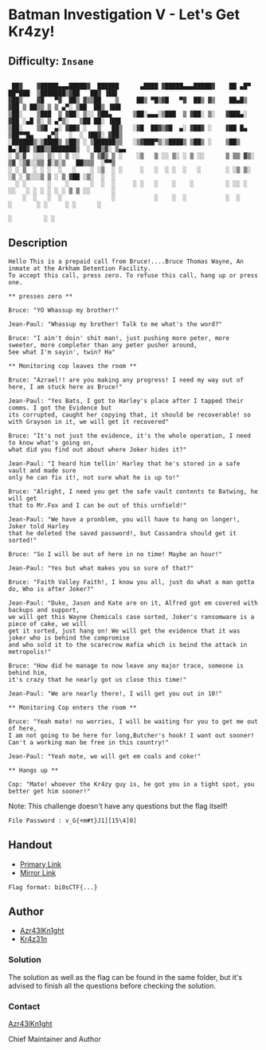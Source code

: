 # Batman Investigation V - Let's Get Kr4zy!
## Difficulty: `Insane`

```

 ██▓    ▓█████▄▄▄█████▓  ██████      ▄████ ▓█████▄▄▄█████▓    ██ ▄█▀ ██▀███  ▒███████▒▓██   ██▓ ▐██▌ 
▓██▒    ▓█   ▀▓  ██▒ ▓▒▒██    ▒     ██▒ ▀█▒▓█   ▀▓  ██▒ ▓▒    ██▄█▒ ▓██ ▒ ██▒▒ ▒ ▒ ▄▀░ ▒██  ██▒ ▐██▌ 
▒██░    ▒███  ▒ ▓██░ ▒░░ ▓██▄      ▒██░▄▄▄░▒███  ▒ ▓██░ ▒░   ▓███▄░ ▓██ ░▄█ ▒░ ▒ ▄▀▒░   ▒██ ██░ ▐██▌ 
▒██░    ▒▓█  ▄░ ▓██▓ ░   ▒   ██▒   ░▓█  ██▓▒▓█  ▄░ ▓██▓ ░    ▓██ █▄ ▒██▀▀█▄    ▄▀▒   ░  ░ ▐██▓░ ▓██▒ 
░██████▒░▒████▒ ▒██▒ ░ ▒██████▒▒   ░▒▓███▀▒░▒████▒ ▒██▒ ░    ▒██▒ █▄░██▓ ▒██▒▒███████▒  ░ ██▒▓░ ▒▄▄  
░ ▒░▓  ░░░ ▒░ ░ ▒ ░░   ▒ ▒▓▒ ▒ ░    ░▒   ▒ ░░ ▒░ ░ ▒ ░░      ▒ ▒▒ ▓▒░ ▒▓ ░▒▓░░▒▒ ▓░▒░▒   ██▒▒▒  ░▀▀▒ 
░ ░ ▒  ░ ░ ░  ░   ░    ░ ░▒  ░ ░     ░   ░  ░ ░  ░   ░       ░ ░▒ ▒░  ░▒ ░ ▒░░░▒ ▒ ░ ▒ ▓██ ░▒░  ░  ░ 
  ░ ░      ░    ░      ░  ░  ░     ░ ░   ░    ░    ░         ░ ░░ ░   ░░   ░ ░ ░ ░ ░ ░ ▒ ▒ ░░      ░ 
    ░  ░   ░  ░              ░           ░    ░  ░           ░  ░      ░       ░ ░     ░ ░      ░    
                                                                             ░         ░ ░           
```

## Description

```
Hello This is a prepaid call from Bruce!....Bruce Thomas Wayne, An inmate at the Arkham Detention Facility.
To accept this call, press zero. To refuse this call, hang up or press one.

** presses zero **

Bruce: "YO Whassup my brother!"

Jean-Paul: "Whassup my brother! Talk to me what's the word?"

Bruce: "I ain't doin' shit man!, just pushing more peter, more sweeter, more completer than any peter pusher around,
See what I'm sayin', twin? Ha"

** Monitoring cop leaves the room **

Bruce: "Azrael!! are you making any progress! I need my way out of here, I am stuck here as Bruce!"

Jean-Paul: "Yes Bats, I got to Harley's place after I tapped their comms. I got the Evidence but
its corrupted, caught her copying that, it should be recoverable! so with Grayson in it, we will get it recovered"

Bruce: "It's not just the evidence, it's the whole operation, I need to know what's going on, 
what did you find out about where Joker hides it?"

Jean-Paul: "I heard him tellin' Harley that he's stored in a safe vault and made sure 
only he can fix it!, not sure what he is up to!"

Bruce: "Alright, I need you get the safe vault contents to Batwing, he will get 
that to Mr.Fox and I can be out of this urnfield!"

Jean-Paul: "We have a pronblem, you will have to hang on longer!, Joker told Harley 
that he deleted the saved password!, but Cassandra should get it sorted!"

Bruce: "So I will be out of here in no time! Maybe an hour!"

Jean-Paul: "Yes but what makes you so sure of that?"

Bruce: "Faith Valley Faith!, I know you all, just do what a man gotta do, Who is after Joker?" 

Jean-Paul: "Duke, Jason and Kate are on it, Alfred got em covered with backups and support,
we will get this Wayne Chemicals case sorted, Joker's ransomware is a piece of cake, we will
get it sorted, just hang on! We will get the evidence that it was joker who is behind the compromise
and who sold it to the scarecrow mafia which is beind the attack in metropolis!"

Bruce: "How did he manage to now leave any major trace, someone is behind him, 
it's crazy that he nearly got us close this time!"

Jean-Paul: "We are nearly there!, I will get you out in 10!"

** Monitoring Cop enters the room **

Bruce: "Yeah mate! no worries, I will be waiting for you to get me out of here,
I am not going to be here for long,Butcher's hook! I want out sooner! 
Can't a working man be free in this country!"

Jean-Paul: "Yeah mate, we will get em coals and coke!"

** Hangs up **

Cop: "Mate! whoever the Kr4zy guy is, he got you in a tight spot, you better get him sooner!"

```

Note: This challenge doesn't have any questions but the flag itself!

`File Password : v_G{+m#t}J1][15\4]0]`

## Handout
- [Primary Link](https://drive.google.com/file/d/1uPPO-TKwhU2O5yoXqZhQWyrQMhNePmy0/view?usp=sharing)
- [Mirror Link](https://mega.nz/file/bdNHAKpJ#TVttLC3ndYwVEt-Bw3jsIZiE_jcRUTBO3DqF3SSQ9mE)


`Flag format: bi0sCTF{...}`

## Author
- [Azr43lKn1ght](https://x.com/Azr43lKn1ght)
- [Kr4z31n](x.com/kr4z31n)

### Solution

The solution as well as the flag can be found in the same folder, but it's advised to finish all the questions before checking the solution.

### Contact

[Azr43lKn1ght](https://x.com/Azr43lKn1ght)

Chief Maintainer and Author
